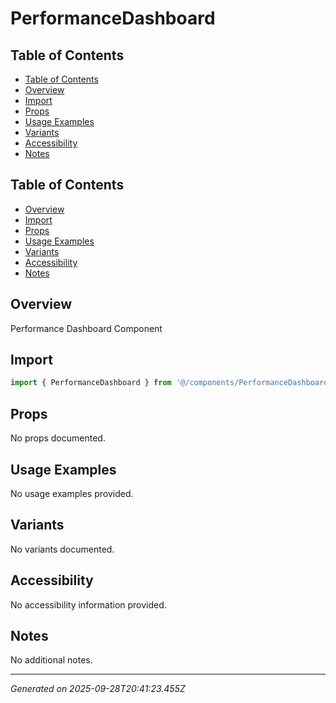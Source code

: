 # PerformanceDashboard

## Table of Contents

- [Table of Contents](#table-of-contents)
- [Overview](#overview)
- [Import](#import)
- [Props](#props)
- [Usage Examples](#usage-examples)
- [Variants](#variants)
- [Accessibility](#accessibility)
- [Notes](#notes)

## Table of Contents

- [Overview](#overview)
- [Import](#import)
- [Props](#props)
- [Usage Examples](#usage-examples)
- [Variants](#variants)
- [Accessibility](#accessibility)
- [Notes](#notes)

## Overview
Performance Dashboard Component

## Import
```typescript
import { PerformanceDashboard } from '@/components/PerformanceDashboard';
```

## Props
No props documented.

## Usage Examples
No usage examples provided.

## Variants
No variants documented.

## Accessibility
No accessibility information provided.

## Notes
No additional notes.

---
*Generated on 2025-09-28T20:41:23.455Z*
